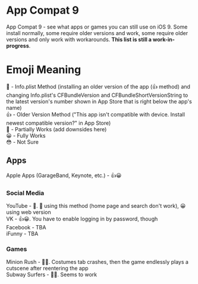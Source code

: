 # App Compat 9
App Compat 9 - see what apps or games you can still use on iOS 9. Some install normally, some require older versions and work, some require older versions and only work with workarounds. **This list is still a work-in-progress**.  
# Emoji Meaning
📄 - Info.plist Method (installing an older version of the app (👍 method) and changing Info.plist's CFBundleVersion and CFBundleShortVersionString to the latest version's number shown in App Store that is right below the app's name)  
👍 - Older Version Method ("This app isn't compatible with device. Install newest compatible version?" in App Store)  
🤔 - Partially Works (add downsides here)  
😀 - Fully Works  
😳 - Not Sure
## Apps
Apple Apps (GarageBand, Keynote, etc.) - 👍😀  
### Social Media
YouTube - 📄. 🤔 using this method (home page and search don't work), 😀 using web version  
VK - 👍😀. You have to enable logging in by password, though  
Facebook - TBA  
iFunny - TBA  
### Games
Minion Rush - 📄🤔. Costumes tab crashes, then the game endlessly plays a cutscene after reentering the app  
Subway Surfers - 📄😳. Seems to work  


